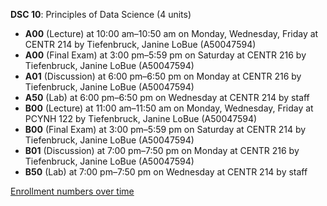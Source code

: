 **DSC 10**: Principles of Data Science (4 units)

- **A00** (Lecture) at 10:00 am–10:50 am on Monday, Wednesday, Friday at CENTR 214 by Tiefenbruck, Janine LoBue (A50047594)
- **A00** (Final Exam) at 3:00 pm–5:59 pm on Saturday at CENTR 216 by Tiefenbruck, Janine LoBue (A50047594)
- **A01** (Discussion) at 6:00 pm–6:50 pm on Monday at CENTR 216 by Tiefenbruck, Janine LoBue (A50047594)
- **A50** (Lab) at 6:00 pm–6:50 pm on Wednesday at CENTR 214 by staff
- **B00** (Lecture) at 11:00 am–11:50 am on Monday, Wednesday, Friday at PCYNH 122 by Tiefenbruck, Janine LoBue (A50047594)
- **B00** (Final Exam) at 3:00 pm–5:59 pm on Saturday at CENTR 214 by Tiefenbruck, Janine LoBue (A50047594)
- **B01** (Discussion) at 7:00 pm–7:50 pm on Monday at CENTR 216 by Tiefenbruck, Janine LoBue (A50047594)
- **B50** (Lab) at 7:00 pm–7:50 pm on Wednesday at CENTR 214 by staff

[Enrollment numbers over time](./DSC10.tsv)
